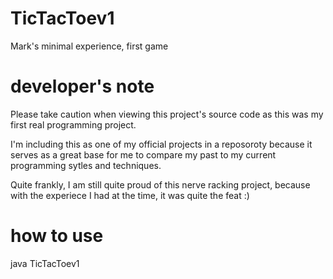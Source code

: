 # TicTacToev1
Mark's minimal experience, first game

# developer's note

Please take caution when viewing this project's source code as this was my first real 
programming project.

I'm including this as one of my official projects in a reposoroty because it serves as 
a great base for me to compare my past to my current programming sytles and techniques.

Quite frankly, I am still quite proud of this nerve racking project, because with the
experiece I had at the time, it was quite the feat :)

# how to use
java TicTacToev1